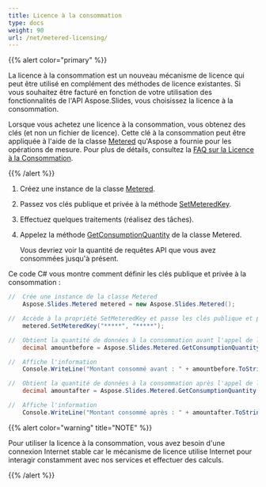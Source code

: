 ```yaml
---
title: Licence à la consommation
type: docs
weight: 90
url: /net/metered-licensing/
---
```


{{% alert color="primary" %}} 

La licence à la consommation est un nouveau mécanisme de licence qui peut être utilisé en complément des méthodes de licence existantes. Si vous souhaitez être facturé en fonction de votre utilisation des fonctionnalités de l'API Aspose.Slides, vous choisissez la licence à la consommation.

Lorsque vous achetez une licence à la consommation, vous obtenez des clés (et non un fichier de licence). Cette clé à la consommation peut être appliquée à l'aide de la classe [Metered](https://reference.aspose.com/slides/net/aspose.slides/metered/) qu'Aspose a fournie pour les opérations de mesure. Pour plus de détails, consultez la [FAQ sur la Licence à la Consommation](https://purchase.aspose.com/faqs/licensing/metered).

{{% /alert %}} 

1. Créez une instance de la classe [Metered](https://reference.aspose.com/slides/net/aspose.slides/metered/).
1. Passez vos clés publique et privée à la méthode [SetMeteredKey](https://reference.aspose.com/slides/net/aspose.slides/metered/setmeteredkey/).
1. Effectuez quelques traitements (réalisez des tâches).
1. Appelez la méthode [GetConsumptionQuantity](https://reference.aspose.com/slides/net/aspose.slides/metered/getconsumptionquantity/) de la classe Metered.

   Vous devriez voir la quantité de requêtes API que vous avez consommées jusqu'à présent.

Ce code C# vous montre comment définir les clés publique et privée à la consommation :

```c#
//  Crée une instance de la classe Metered
	Aspose.Slides.Metered metered = new Aspose.Slides.Metered();

//  Accède à la propriété SetMeteredKey et passe les clés publique et privée en paramètres
	metered.SetMeteredKey("*****", "*****");

//  Obtient la quantité de données à la consommation avant l'appel de l'API
	decimal amountbefore = Aspose.Slides.Metered.GetConsumptionQuantity();

//  Affiche l'information
	Console.WriteLine("Montant consommé avant : " + amountbefore.ToString());

//  Obtient la quantité de données à la consommation après l'appel de l'API
	decimal amountafter = Aspose.Slides.Metered.GetConsumptionQuantity();

//  Affiche l'information
	Console.WriteLine("Montant consommé après : " + amountafter.ToString());
```

{{% alert color="warning" title="NOTE"  %}} 

Pour utiliser la licence à la consommation, vous avez besoin d'une connexion Internet stable car le mécanisme de licence utilise Internet pour interagir constamment avec nos services et effectuer des calculs.

{{% /alert %}} 